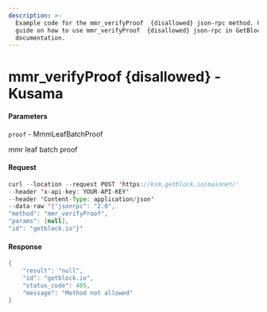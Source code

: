 ```yaml
---
description: >-
  Example code for the mmr_verifyProof  {disallowed} json-rpc method. Сomplete
  guide on how to use mmr_verifyProof  {disallowed} json-rpc in GetBlock.io Web3
  documentation.
---
```


# mmr\_verifyProof {disallowed} - Kusama

#### Parameters

`proof` - MmmLeafBatchProof

mmr leaf batch proof

#### Request

```java
curl --location --request POST 'https://ksm.getblock.io/mainnet/' 
--header 'x-api-key: YOUR-API-KEY' 
--header 'Content-Type: application/json' 
--data-raw '{"jsonrpc": "2.0",
"method": "mmr_verifyProof",
"params": [null],
"id": "getblock.io"}'
```

#### Response

```java
{
    "result": "null",
    "id": "getblock.io",
    "status_code": 405,
    "message": "Method not allowed"
}
```
